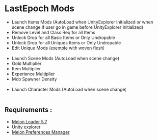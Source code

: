 # LastEpoch Mods
+ Launch Items Mods (AutoLoad when UnityExplorer Initialized or when scene change if user go in game before UnityExplorer Initialized)
+ Remove Level and Class Req for all Items
+ Unlock Drop for all Basic Items or Only Undropable
+ Unlock Drop for all Uniques Items or Only Undropable
+ Edit Unique Mods (exemple with woven flesh)
<br/><br/>
+ Launch Scene Mods (AutoLoad when scene change)
+ Gold Multiplier
+ Item Multiplier
+ Experience Multiplier
+ Mob Spawner Density
<br/><br/>
+ Launch Character Mods (AutoLoad when scene change)
<br/><br/>
## Requirements :
+ [Melon Loader 5.7](https://github.com/LavaGang/MelonLoader)
+ [Unity explorer](https://github.com/sinai-dev/UnityExplorer/)
+ [Melon Preferences Manager](https://github.com/sinai-dev/MelonPreferencesManager)

